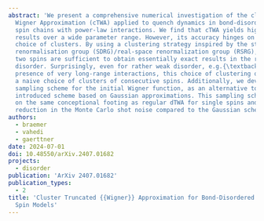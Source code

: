 ```yaml
---
abstract: 'We present a comprehensive numerical investigation of the cluster Truncated
  Wigner Approximation (cTWA) applied to quench dynamics in bond-disordered Heisenberg
  spin chains with power-law interactions. We find that cTWA yields highly accurate
  results over a wide parameter range. However, its accuracy hinges on a suitable
  choice of clusters. By using a clustering strategy inspired by the strong disorder
  renormalisation group (SDRG)/real-space renormalization group (RSRG), clusters of
  two spins are sufficient to obtain essentially exact results in the regime of strong
  disorder. Surprisingly, even for rather weak disorder, e.g.{\textbackslash} in the
  presence of very long-range interactions, this choice of clustering outperforms
  a naive choice of clusters of consecutive spins. Additionally, we develop a discrete
  sampling scheme for the initial Wigner function, as an alternative to the originally
  introduced scheme based on Gaussian approximations. This sampling scheme puts cTWA
  on the same conceptional footing as regular dTWA for single spins and yields some
  reduction in the Monte Carlo shot noise compared to the Gaussian scheme.'
authors:
  - braemer
  - vahedi
  - gaerttner
date: 2024-07-01
doi: 10.48550/arXiv.2407.01682
projects:
  - disorder
publication: 'ArXiv 2407.01682'
publication_types:
  - 2
title: 'Cluster Truncated {{Wigner}} Approximation for Bond-Disordered {{Heisenberg}}
  Spin Models'
---
```

